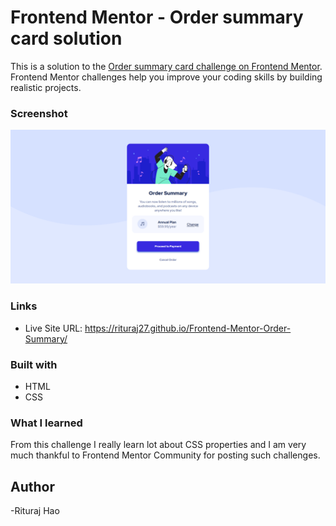 # Frontend Mentor - Order summary card solution

This is a solution to the [Order summary card challenge on Frontend Mentor](https://www.frontendmentor.io/challenges/order-summary-component-QlPmajDUj). Frontend Mentor challenges help you improve your coding skills by building realistic projects.

### Screenshot

![Alt text](image.png)

### Links

- Live Site URL: https://rituraj27.github.io/Frontend-Mentor-Order-Summary/

### Built with

- HTML
- CSS

### What I learned

From this challenge I really learn lot about CSS properties and I am very much thankful to Frontend Mentor Community for posting such challenges.

## Author

-Rituraj Hao

